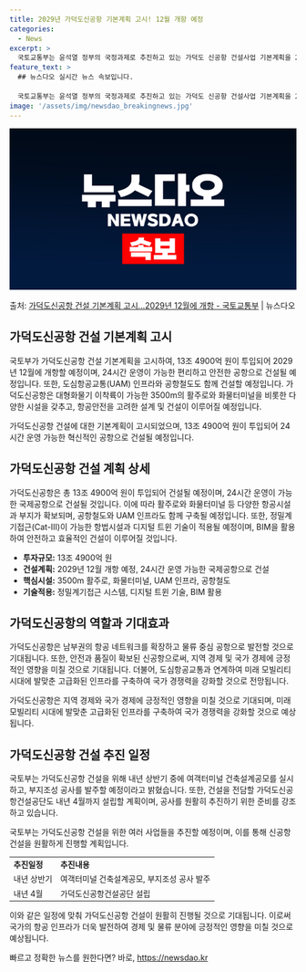 ```yaml
---
title: 2029년 가덕도신공항 기본계획 고시! 12월 개항 예정
categories:
  - News
excerpt: >
  국토교통부는 윤석열 정부의 국정과제로 추진하고 있는 가덕도 신공항 건설사업 기본계획을 29일에 수립고시했다.…
feature_text: >
  ## 뉴스다오 실시간 뉴스 속보입니다.

  국토교통부는 윤석열 정부의 국정과제로 추진하고 있는 가덕도 신공항 건설사업 기본계획을 29일에 수립고시했다.…
image: '/assets/img/newsdao_breakingnews.jpg'
---
```


![뉴스다오 속보](/assets/img/newsdao_breakingnews.jpg)

<p>출처: <a href="https://newsdao.kr/2896" rel="dofollow">가덕도신공항 건설 기본계획 고시…2029년 12월에 개항 - 국토교통부</a> | 뉴스다오</p>

<h2 data-ke-size="size26">가덕도신공항 건설 기본계획 고시</h2>
국토부가 가덕도신공항 건설 기본계획을 고시하여, 13조 4900억 원이 투입되어 2029년 12월에 개항할 예정이며, 24시간 운영이 가능한 편리하고 안전한 공항으로 건설될 예정입니다. 또한, 도심항공교통(UAM) 인프라와 공항철도도 함께 건설할 예정입니다. 가덕도신공항은 대형화물기 이착륙이 가능한 3500m의 활주로와 화물터미널을 비롯한 다양한 시설을 갖추고, 항공안전을 고려한 설계 및 건설이 이루어질 예정입니다.

<p data-ke-size="size16">가덕도신공항 건설에 대한 기본계획이 고시되었으며, 13조 4900억 원이 투입되어 24시간 운영 가능한 혁신적인 공항으로 건설될 예정입니다.</p>

<h2 data-ke-size="size24">가덕도신공항 건설 계획 상세</h2>
가덕도신공항은 총 13조 4900억 원이 투입되어 건설될 예정이며, 24시간 운영이 가능한 국제공항으로 건설될 것입니다. 이에 따라 활주로와 화물터미널 등 다양한 항공시설과 부지가 확보되며, 공항철도와 UAM 인프라도 함께 구축될 예정입니다. 또한, 정밀계기접근(Cat-Ⅲ)이 가능한 항법시설과 디지털 트윈 기술이 적용될 예정이며, BIM을 활용하여 안전하고 효율적인 건설이 이루어질 것입니다.

<ul>
  <li><b>투자규모:</b> 13조 4900억 원</li>
  <li><b>건설계획:</b> 2029년 12월 개항 예정, 24시간 운영 가능한 국제공항으로 건설</li>
  <li><b>핵심시설:</b> 3500m 활주로, 화물터미널, UAM 인프라, 공항철도</li>
  <li><b>기술적용:</b> 정밀계기접근 시스템, 디지털 트윈 기술, BIM 활용</li>
</ul>

<h2 data-ke-size="size24">가덕도신공항의 역할과 기대효과</h2>
가덕도신공항은 남부권의 항공 네트워크를 확장하고 물류 중심 공항으로 발전할 것으로 기대됩니다. 또한, 안전과 품질이 확보된 신공항으로써, 지역 경제 및 국가 경제에 긍정적인 영향을 미칠 것으로 기대됩니다. 더불어, 도심항공교통과 연계하여 미래 모빌리티 시대에 발맞춘 고급화된 인프라를 구축하여 국가 경쟁력을 강화할 것으로 전망됩니다.

<p data-ke-size="size16">가덕도신공항은 지역 경제와 국가 경제에 긍정적인 영향을 미칠 것으로 기대되며, 미래 모빌리티 시대에 발맞춘 고급화된 인프라를 구축하여 국가 경쟁력을 강화할 것으로 예상됩니다.</p>

<h2 data-ke-size="size24">가덕도신공항 건설 추진 일정</h2>
국토부는 가덕도신공항 건설을 위해 내년 상반기 중에 여객터미널 건축설계공모를 실시하고, 부지조성 공사를 발주할 예정이라고 밝혔습니다. 또한, 건설을 전담할 가덕도신공항건설공단도 내년 4월까지 설립할 계획이며, 공사를 원활히 추진하기 위한 준비를 강조하고 있습니다.

<p data-ke-size="size16">국토부는 가덕도신공항 건설을 위한 여러 사업들을 추진할 예정이며, 이를 통해 신공항 건설을 원활하게 진행할 계획입니다.</p>

<table>
  <tr>
    <td><b>추진일정</b></td>
    <td><b>추진내용</b></td>
  </tr>
  <tr>
    <td>내년 상반기</td>
    <td>여객터미널 건축설계공모, 부지조성 공사 발주</td>
  </tr>
  <tr>
    <td>내년 4월</td>
    <td>가덕도신공항건설공단 설립</td>
  </tr>
</table>

이와 같은 일정에 맞춰 가덕도신공항 건설이 원활히 진행될 것으로 기대됩니다. 이로써 국가의 항공 인프라가 더욱 발전하여 경제 및 물류 분야에 긍정적인 영향을 미칠 것으로 예상됩니다. 

빠르고 정확한 뉴스를 원한다면? 바로, <a href="https://newsdao.kr" rel="dofollow">https://newsdao.kr</a>


    
